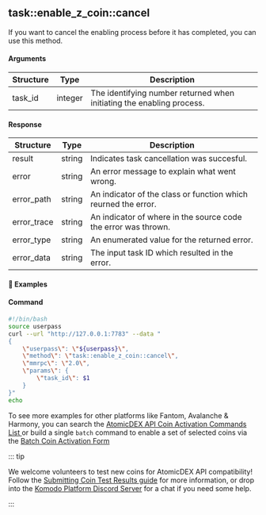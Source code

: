 ## task::enable_z_coin::cancel

If you want to cancel the enabling process before it has completed, you can use this method.


#### Arguments

| Structure              | Type              | Description                                                                                                        |
| ---------------------- | ----------------- | ------------------------------------------------------------------------------------------------------------------ |
| task_id                | integer           | The identifying number returned when initiating the enabling process.                                              |


#### Response

| Structure              | Type              | Description                                                    |
| ---------------------- | ----------------- | -------------------------------------------------------------- |
| result                 | string            | Indicates task cancellation was succesful.                     |
| error                  | string            | An error message to explain what went wrong.                   |
| error_path             | string            | An indicator of the class or function which reurned the error. |
| error_trace            | string            | An indicator of where in the source code the error was thrown. |
| error_type             | string            | An enumerated value for the returned  error.                   |
| error_data             | string            | The input task ID which resulted in the error.                 |


#### :pushpin: Examples

#### Command

```bash
#!/bin/bash
source userpass
curl --url "http://127.0.0.1:7783" --data "
{
    \"userpass\": \"${userpass}\",
    \"method\": \"task::enable_z_coin::cancel\",
    \"mmrpc\": \"2.0\",
    \"params\": {
        \"task_id\": $1
    }
}"
echo
```


<div style="margin-top: 0.5rem;">

<collapse-text hidden title="Response">

#### Response (success)


```json
{
  "mmrpc": "2.0",
  "result": "success",
  "id": null
}
```

</collapse-text>

</div>

<div style="margin-top: 0.5rem;">

<collapse-text hidden title="Response">

#### Response (success - already finished)


```json
{
  "mmrpc": "2.0",
  "error": "Task is finished already",
  "error_path": "init_standalone_coin.manager",
  "error_trace": "init_standalone_coin:144] manager:101]",
  "error_type": "TaskFinished",
  "error_data": 0,
  "id": null
}
```

</collapse-text>

</div>

<div style="margin-top: 0.5rem;">

<collapse-text hidden title="Response">

#### Response (error - no such task)


```json
{
  "mmrpc": "2.0",
  "error": "No such task '1'",
  "error_path": "init_standalone_coin",
  "error_trace": "init_standalone_coin:119]",
  "error_type": "NoSuchTask",
  "error_data": 1,
  "id": null
}

```

</collapse-text>

</div>


To see more examples for other platforms like Fantom, Avalanche & Harmony, you can search the [AtomicDEX API Coin Activation Commands List
](http://stats.kmd.io/atomicdex/activation_commands/) or build a single `batch` command to enable a set of selected coins via the 
[Batch Coin Activation Form](http://stats.kmd.io/atomicdex/batch_activation_form/)


::: tip

We welcome volunteers to test new coins for AtomicDEX API compatibility! Follow the [Submitting Coin Test Results guide](https://github.com/KomodoPlatform/coins#about-this-repository) for more information, or drop into the [Komodo Platform Discord Server](https://komodoplatform.com/discord) for a chat if you need some help.

:::
